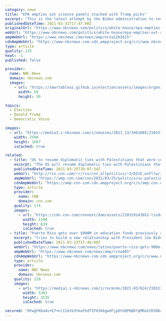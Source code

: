 ```yaml
---
category: news
title: "EPA empties out science panels stacked with Trump picks"
excerpt: "This is the latest attempt by the Biden administration to reverse what officials have described as rampant political interference in key decisions under Trump and distortion of good data and evidence."
publishedDateTime: 2021-03-31T17:47:00Z
originalUrl: "https://www.nbcnews.com/politics/white-house/epa-empties-out-science-panels-stacked-trump-picks-n1262615"
webUrl: "https://www.nbcnews.com/politics/white-house/epa-empties-out-science-panels-stacked-trump-picks-n1262615"
ampWebUrl: "https://www.nbcnews.com/news/amp/ncna1262615"
cdnAmpWebUrl: "https://www-nbcnews-com.cdn.ampproject.org/c/s/www.nbcnews.com/news/amp/ncna1262615"
type: article
quality: 135
heat: -1
published: false

provider:
  name: NBC News
  domain: nbcnews.com
  images:
    - url: "https://smartableai.github.io/election/assets/images/organizations/nbcnews.com-50x50.jpg"
      width: 50
      height: 50

topics:
  - Election
  - Donald Trump
  - Democratic Voice

images:
  - url: "https://media3.s-nbcnews.com/i/newscms/2021_13/3461085/210331-michael-regan-se-1152a_a21758672e7ef354318c90435886231b.jpg"
    width: 2500
    height: 1667
    isCached: true

related:
  - title: "US to resume diplomatic ties with Palestinians that were cut under Trump"
    excerpt: "The US will resume diplomatic ties with Palestinians that were cut under the Trump administration, the US ambassador to the United Nations, Linda Thomas-Greenfield, told the Security Council Thursday.\n    \n"
    publishedDateTime: 2021-03-25T20:07:34Z
    webUrl: "http://rss.cnn.com/~r/rss/cnn_allpolitics/~3/DZvE_ovFllw/index.html"
    ampWebUrl: "https://amp.cnn.com/cnn/2021/03/25/politics/us-palestinians-diplomatic-ties-two-states/index.html"
    cdnAmpWebUrl: "https://amp-cnn-com.cdn.ampproject.org/c/s/amp.cnn.com/cnn/2021/03/25/politics/us-palestinians-diplomatic-ties-two-states/index.html"
    type: article
    provider:
      name: CNN
      domain: cnn.com
    quality: 174
    images:
      - url: "https://cdn.cnn.com/cnnnext/dam/assets/210319143652-linda-thomas-greenfield-0301-super-tease.jpg"
        width: 1100
        height: 619
        isCached: true
  - title: "Puerto Rico gets over $900M in education funds previously restricted by Trump admin"
    excerpt: "tries to build a new relationship with President Joe Biden's administration — and is hopeful that funding delays that were common under former President Donald Trump's administration will dissipate. In 2019, the Trump administration imposed restrictions ..."
    publishedDateTime: 2021-03-23T17:46:00Z
    webUrl: "https://www.nbcnews.com/news/latino/puerto-rico-gets-900m-education-funds-previously-restricted-trump-admi-rcna405"
    ampWebUrl: "https://www.nbcnews.com/news/amp/rcna405"
    cdnAmpWebUrl: "https://www-nbcnews-com.cdn.ampproject.org/c/s/www.nbcnews.com/news/amp/rcna405"
    type: article
    provider:
      name: NBC News
      domain: nbcnews.com
    quality: 129
    images:
      - url: "https://media1.s-nbcnews.com/i/rockcms/2021-03/624/210323-puerto-rico-students-mb-1519-27c59b_d8b9d64ab9427c996ff81132fd3d802e2d17d11f.jpg"
        width: 5303
        height: 3535
        isCached: true

secured: "HYwgFKOa4v+E7+nrIImtb3YmuFbdTIFH3k6gwdFjpDtUQP6BD7qMRoVIR308aOsXjTnpNpBCLyqQVVG7EliFPD4xEMSBJG7LBFihSnNuecAezCwhKcwbm8JJbIm3VYMgGTFKqlbRv9QzH9ivGXTZfoNOzst1lo0c2hPGJOxqUl0vU4c98ZCi3b/bRyMy6liSL9TnzSgAF3HvBuwUYUVrNbl407KefS0vUtCNCrUJYtTMJ/fidAfmaWiz6LxSlybHwJDa8pm/RDOxd2R9ybaZRrUCFneeuU3fG5attdCnUQZtcVfUkvE9XuqsIROVGjkE0nN8CNmN7oqonIZkfUp6/bcCGd5XfOH9pt29rAdqLZ0=;6CTMb9czy5h+nIUgwnamow=="
---
```


